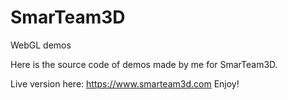 # SmarTeam3D
WebGL demos

Here is the source code of demos made by me for SmarTeam3D. 

Live version here: https://www.smarteam3d.com
Enjoy!
